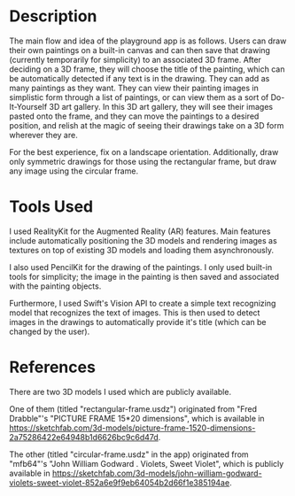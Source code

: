 # Description

The main flow and idea of the playground app is as follows. Users can draw their own paintings on a built-in canvas and can then save that drawing (currently temporarily for simplicity) to an associated 3D frame. After deciding on a 3D frame, they will choose the title of the painting, which can be automatically detected if any text is in the drawing. They can add as many paintings as they want. They can view their painting images in simplistic form through a list of paintings, or can view them as a sort of Do-It-Yourself 3D art gallery. In this 3D art gallery, they will see their images pasted onto the frame, and they can move the paintings to a desired position, and relish at the magic of seeing their drawings take on a 3D form wherever they are.

For the best experience, fix on a landscape orientation. Additionally, draw only symmetric drawings for those using the rectangular frame, but draw any image using the circular frame.

# Tools Used

I used RealityKit for the Augmented Reality (AR) features. Main features include automatically positioning the 3D models and rendering images as textures on top of existing 3D models and loading them asynchronously. 

I also used PencilKit for the drawing of the paintings. I only used built-in tools for simplicity; the image in the painting is then saved and associated with the painting objects.

Furthermore, I used Swift's Vision API to create a simple text recognizing model that recognizes the text of images. This is then used to detect images in the drawings to automatically provide it's title (which can be changed by the user).

# References

There are two 3D models I used which are publicly available. 

One of them (titled "rectangular-frame.usdz") originated from "Fred Drabble"'s "PICTURE FRAME 15*20 dimensions", which is available in https://sketchfab.com/3d-models/picture-frame-1520-dimensions-2a75286422e64948b1d6626bc9c6d47d. 

The other (titled "circular-frame.usdz" in the app) originated from "mfb64"'s "John William Godward . Violets, Sweet Violet", which is publicly available in https://sketchfab.com/3d-models/john-william-godward-violets-sweet-violet-852a6e9f9eb64054b2d66f1e385194ae.

